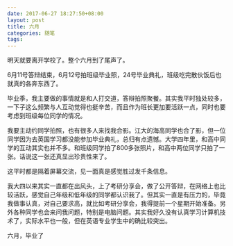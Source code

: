 ```yaml
---
date: 2017-06-27 18:27:50+08:00
layout: post
title: 六月
categories: 随笔
tags: 
---
```



明天就要离开学校了。整个六月到了尾声了。

6月11号答辩结束，6月12号拍班级毕业照，24号毕业典礼，班级吃完散伙饭后也就真的各奔东西了。

毕业季，我主要做的事情就是和人打交道，答辩拍照聚餐。其实我平时独处较多，一下子这么频繁与人互动觉得也挺辛苦，而且作为班长更加要活跃一点，同时也要考虑到班级每位同学的情况。

我要主动约同学拍照，也有很多人来找我合影。江大的海高同学也合了影，但一位同学因为去英国学习都没能参加毕业典礼，总归有点遗憾。大学四年里，和高中同学的互动其实也并不多。和班级同学拍了800多张照片，和高中两位同学只拍了一张。话说这一张还真显出珍贵性来了。

这平时都是隔着屏幕交流，见一面真是感觉胜过发千条信息。

我大四以来其实一直都在出风头，上了考研分享会，做了公开答辩，在网络上也比较活跃，感觉自己年级和低年级的同学都认识我了。但其实一直是有压力的，毕竟我做事认真，对自己要求高，就比如考研分享会，我得提前一个星期开始准备。另外各种同学也会来问我问题，特别是电脑问题。其实我好久没有认真学习计算机技术了，实际水平也一般，但在英语专业学生中的确比较突出。

六月，毕业了

